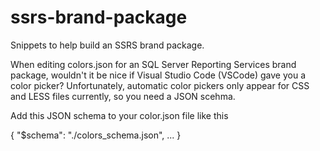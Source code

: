 # ssrs-brand-package
Snippets to help build an SSRS brand package.

When editing colors.json for an SQL Server Reporting Services brand package, wouldn't it be nice if Visual Studio Code (VSCode)
gave you a color picker? Unfortunately, automatic color pickers only appear for CSS and LESS files currently, so you need a
JSON scehma.

Add this JSON schema to your color.json file like this

{
	"$schema": "./colors_schema.json",
	...
}
